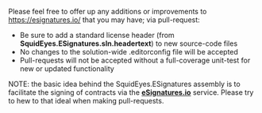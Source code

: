Please feel free to offer up any additions or improvements to https://esignatures.io/ that you may have; via pull-request:

* Be sure to add a standard license header  (from **SquidEyes.ESignatures.sln.headertext**) to new source-code files
* No changes to the solution-wide .editorconfig file will be accepted
* Pull-requests will not be accepted without a full-coverage unit-test for new or updated functionality
 
NOTE: the basic idea behind the SquidEyes.ESignatures assembly is to facilitate the signing of contracts via the <a href="https://esignatures.io/" target="_blank">**eSignatures.io**</a> service.  Please try to hew to that ideal when making pull-requests.